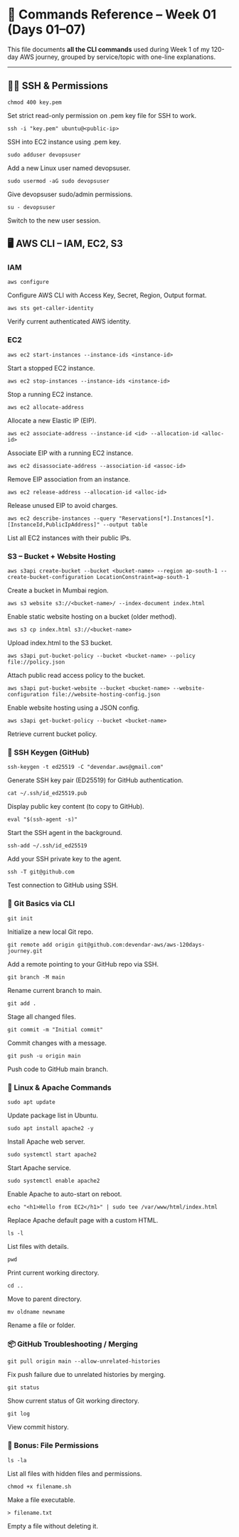 # 📜 Commands Reference – Week 01 (Days 01–07)

This file documents **all the CLI commands** used during Week 1 of my 120-day AWS journey, grouped by service/topic with one-line explanations.

---

## 🧑‍💻 SSH & Permissions


    chmod 400 key.pem
Set strict read-only permission on .pem key file for SSH to work.

    ssh -i "key.pem" ubuntu@<public-ip>
SSH into EC2 instance using .pem key.

    sudo adduser devopsuser
Add a new Linux user named devopsuser.

    sudo usermod -aG sudo devopsuser
Give devopsuser sudo/admin permissions.

    su - devopsuser
Switch to the new user session.

## 🖥️ AWS CLI – IAM, EC2, S3
### IAM

    aws configure
Configure AWS CLI with Access Key, Secret, Region, Output format.

    aws sts get-caller-identity
Verify current authenticated AWS identity.

### EC2

    aws ec2 start-instances --instance-ids <instance-id>
Start a stopped EC2 instance.

    aws ec2 stop-instances --instance-ids <instance-id>
Stop a running EC2 instance.

    aws ec2 allocate-address
Allocate a new Elastic IP (EIP).

    aws ec2 associate-address --instance-id <id> --allocation-id <alloc-id>
Associate EIP with a running EC2 instance.

    aws ec2 disassociate-address --association-id <assoc-id>
Remove EIP association from an instance.

    aws ec2 release-address --allocation-id <alloc-id>
Release unused EIP to avoid charges.

    aws ec2 describe-instances --query "Reservations[*].Instances[*].[InstanceId,PublicIpAddress]" --output table
List all EC2 instances with their public IPs.


### S3 – Bucket + Website Hosting

    aws s3api create-bucket --bucket <bucket-name> --region ap-south-1 --create-bucket-configuration LocationConstraint=ap-south-1
Create a bucket in Mumbai region.

    aws s3 website s3://<bucket-name>/ --index-document index.html
Enable static website hosting on a bucket (older method).

    aws s3 cp index.html s3://<bucket-name>
Upload index.html to the S3 bucket.

    aws s3api put-bucket-policy --bucket <bucket-name> --policy file://policy.json
Attach public read access policy to the bucket.

    aws s3api put-bucket-website --bucket <bucket-name> --website-configuration file://website-hosting-config.json
Enable website hosting using a JSON config.

    aws s3api get-bucket-policy --bucket <bucket-name>
Retrieve current bucket policy.
### 🔐 SSH Keygen (GitHub)

    ssh-keygen -t ed25519 -C "devendar.aws@gmail.com"
Generate SSH key pair (ED25519) for GitHub authentication.

    cat ~/.ssh/id_ed25519.pub
Display public key content (to copy to GitHub).

    eval "$(ssh-agent -s)"
Start the SSH agent in the background.

    ssh-add ~/.ssh/id_ed25519
Add your SSH private key to the agent.

    ssh -T git@github.com
Test connection to GitHub using SSH.

### 🧱 Git Basics via CLI

    git init
Initialize a new local Git repo.

    git remote add origin git@github.com:devendar-aws/aws-120days-journey.git
Add a remote pointing to your GitHub repo via SSH.

    git branch -M main
Rename current branch to main.

    git add .
Stage all changed files.

    git commit -m "Initial commit"
Commit changes with a message.

    git push -u origin main
Push code to GitHub main branch.

### 🐧 Linux & Apache Commands

    sudo apt update
Update package list in Ubuntu.

    sudo apt install apache2 -y
Install Apache web server.

    sudo systemctl start apache2
Start Apache service.

    sudo systemctl enable apache2
Enable Apache to auto-start on reboot.

    echo "<h1>Hello from EC2</h1>" | sudo tee /var/www/html/index.html
Replace Apache default page with a custom HTML.

    ls -l
List files with details.

    pwd
Print current working directory.

    cd ..
Move to parent directory.

    mv oldname newname
Rename a file or folder.

### 📦 GitHub Troubleshooting / Merging

    git pull origin main --allow-unrelated-histories
Fix push failure due to unrelated histories by merging.

    git status
Show current status of Git working directory.

    git log
View commit history.

### 🧪 Bonus: File Permissions

    ls -la
List all files with hidden files and permissions.

    chmod +x filename.sh
Make a file executable.

    > filename.txt
Empty a file without deleting it.
